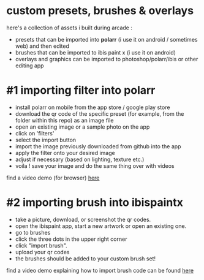 # custom presets, brushes & overlays
here's a collection of assets i built during arcade :
- presets that can be imported into __polarr__ (i use it on android / sometimes web) and then edited
- brushes that can be imported to ibis paint x (i use it on android)
- overlays and graphics can be imported to photoshop/polarr/ibis or other editing app

# #1 importing filter into polarr
- install polarr on mobile from the app store / google play store
- download the qr code of the specific preset (for example, from the folder within this repo) as an image file
- open an existing image or a sample photo on the app
- click on 'filters'
- select the import button
- import the image previously downloaded from github into the app
- apply the filter onto your desired image
- adjust if necessary (based on lighting, texture etc.)
- voila ! save your image and do the same thing over with videos

find a video demo (for browser) [here](https://github.com/arsoninstigator/preset/blob/main/polarr%20-%20how%20to.mp4)

# #2 importing brush into ibispaintx
- take a picture, download, or screenshot the qr codes.
- open the ibispaint app, start a new artwork or open an existing one.
- go to brushes
- click the three dots in the upper right corner
- click "import brush".
- upload your qr codes
- the brushes should be added to your custom brush set!

find a video demo explaining how to import brush code can be found [here](https://www.youtube.com/watch?v=7Z8q6rh8kSQ)
